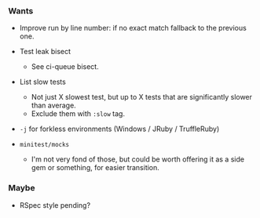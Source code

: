 ### Wants

- Improve run by line number: if no exact match fallback to the previous one.

- Test leak bisect
  - See ci-queue bisect.

- List slow tests
  - Not just X slowest test, but up to X tests that are significantly slower than average.
  - Exclude them with `:slow` tag.

- `-j` for forkless environments (Windows / JRuby / TruffleRuby)

- `minitest/mocks`
  - I'm not very fond of those, but could be worth offering it as a side gem or something, for easier transition.

### Maybe

- RSpec style pending?
